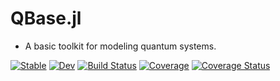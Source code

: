 # QBase.jl

* A basic toolkit for modeling quantum systems.

[![Stable](https://img.shields.io/badge/docs-stable-blue.svg)](https://ChitambarLab.github.io/QBase.jl/stable)
[![Dev](https://img.shields.io/badge/docs-dev-blue.svg)](https://ChitambarLab.github.io/QBase.jl/dev)
[![Build Status](https://travis-ci.com/ChitambarLab/QBase.jl.svg?branch=master)](https://travis-ci.com/ChitambarLab/QBase.jl)
[![Coverage](https://codecov.io/gh/ChitambarLab/QBase.jl/branch/master/graph/badge.svg)](https://codecov.io/gh/chitambarlab/QBase.jl)
[![Coverage Status](https://coveralls.io/repos/github/ChitambarLab/QBase.jl/badge.svg?branch=master)](https://coveralls.io/github/ChitambarLab/QBase.jl?branch=master)
